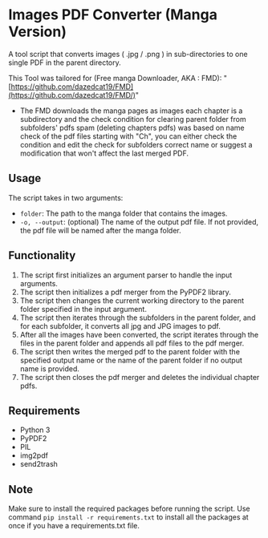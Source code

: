 # Images  PDF Converter (Manga Version)

A tool script that converts images ( .jpg / .png ) in sub-directories to one single PDF in the parent directory.

This Tool was tailored for (Free manga Downloader, AKA : FMD): "[https://github.com/dazedcat19/FMD](https://github.com/dazedcat19/FMD/)"

- The FMD downloads the manga pages as images each chapter is a subdirectory and the check condition for clearing parent folder from subfolders' pdfs spam (deleting chapters pdfs) was  based on name check of the pdf files starting with "Ch", you can either check the condition and edit the check for subfolders correct name or suggest a modification that won't affect the last merged PDF.

## Usage

The script takes in two arguments:

- `folder`: The path to the manga folder that contains the images.
- `-o, --output`: (optional) The name of the output pdf file. If not provided, the pdf file will be named after the manga folder.

## Functionality

1. The script first initializes an argument parser to handle the input arguments.
2. The script then initializes a pdf merger from the PyPDF2 library.
3. The script then changes the current working directory to the parent folder specified in the input argument.
4. The script then iterates through the subfolders in the parent folder, and for each subfolder, it converts all jpg and JPG images to pdf.
5. After all the images have been converted, the script iterates through the files in the parent folder and appends all pdf files to the pdf merger.
6. The script then writes the merged pdf to the parent folder with the specified output name or the name of the parent folder if no output name is provided.
7. The script then closes the pdf merger and deletes the individual chapter pdfs.

## Requirements

- Python 3
- PyPDF2
- PIL
- img2pdf
- send2trash

## Note

Make sure to install the required packages before running the script. Use command `pip install -r requirements.txt` to install all the packages at once if you have a requirements.txt file.
